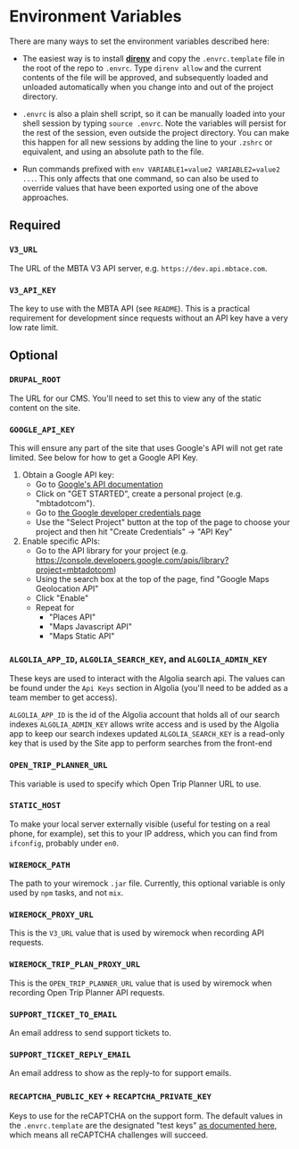 # Environment Variables

There are many ways to set the environment variables described here:

* The easiest way is to install **[direnv](https://github.com/direnv/direnv)**
  and copy the `.envrc.template` file in the root of the repo to `.envrc`. Type
  `direnv allow` and the current contents of the file will be approved, and
  subsequently loaded and unloaded automatically when you change into and out of
  the project directory.

* `.envrc` is also a plain shell script, so it can be manually loaded into your
  shell session by typing `source .envrc`. Note the variables will persist for
  the rest of the session, even outside the project directory. You can make this
  happen for all new sessions by adding the line to your `.zshrc` or equivalent,
  and using an absolute path to the file.

* Run commands prefixed with `env VARIABLE1=value2 VARIABLE2=value2 ...`. This
  only affects that one command, so can also be used to override values that
  have been exported using one of the above approaches.


## Required

### `V3_URL`

The URL of the MBTA V3 API server, e.g. `https://dev.api.mbtace.com`.

### `V3_API_KEY`

The key to use with the MBTA API (see `README`). This is a practical requirement
for development since requests without an API key have a very low rate limit.


## Optional

### `DRUPAL_ROOT`

The URL for our CMS. You'll need to set this to view any of the static content
on the site.

### `GOOGLE_API_KEY`

This will ensure any part of the site that uses Google's API will not get rate
limited. See below for how to get a Google API Key.

1. Obtain a Google API key:
    * Go to [Google's API documentation](https://developers.google.com/maps/documentation/javascript/get-api-key)
    * Click on "GET STARTED", create a personal project (e.g. "mbtadotcom").
    * Go to [the Google developer credentials page](https://console.developers.google.com/apis/credentials)
    * Use the "Select Project" button at the top of the page to choose your project and then hit "Create Credentials" -> "API Key"
2. Enable specific APIs:
    * Go to the API library for your project (e.g. https://console.developers.google.com/apis/library?project=mbtadotcom)
    * Using the search box at the top of the page, find "Google Maps Geolocation API"
    * Click "Enable"
    * Repeat for
        * "Places API"
        * "Maps Javascript API"
        * "Maps Static API"

### `ALGOLIA_APP_ID`, `ALGOLIA_SEARCH_KEY`, and `ALGOLIA_ADMIN_KEY`

These keys are used to interact with the Algolia search api. The values can be found under the `Api Keys` section in Algolia (you'll need to be added as a team member to get access).

`ALGOLIA_APP_ID` is the id of the Algolia account that holds all of our search indexes
`ALGOLIA_ADMIN_KEY` allows write access and is used by the Algolia app to keep our search indexes updated
`ALGOLIA_SEARCH_KEY` is a read-only key that is used by the Site app to perform searches from the front-end

### `OPEN_TRIP_PLANNER_URL`

This variable is used to specify which Open Trip Planner URL to use.

### `STATIC_HOST`

To make your local server externally visible (useful for testing on a real phone, for example), set this to your IP address, which you can find from `ifconfig`, probably under `en0`.

### `WIREMOCK_PATH`

The path to your wiremock `.jar` file. Currently, this optional variable is only used by `npm` tasks, and not `mix`.

### `WIREMOCK_PROXY_URL`

This is the `V3_URL` value that is used by wiremock when recording API requests.

### `WIREMOCK_TRIP_PLAN_PROXY_URL`

This is the `OPEN_TRIP_PLANNER_URL` value that is used by wiremock when recording Open Trip Planner API requests.

### `SUPPORT_TICKET_TO_EMAIL`

An email address to send support tickets to.

### `SUPPORT_TICKET_REPLY_EMAIL`

An email address to show as the reply-to for support emails.

### `RECAPTCHA_PUBLIC_KEY` + `RECAPTCHA_PRIVATE_KEY`

Keys to use for the reCAPTCHA on the support form. The default values in the
`.envrc.template` are the designated "test keys" [as documented here][testkeys],
which means all reCAPTCHA challenges will succeed.

[testkeys]: https://developers.google.com/recaptcha/docs/faq#id-like-to-run-automated-tests-with-recaptcha.-what-should-i-do
